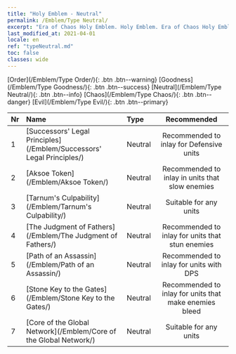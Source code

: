 ```yaml
---
title: "Holy Emblem - Neutral"
permalink: /Emblem/Type Neutral/
excerpt: "Era of Chaos Holy Emblem. Holy Emblem. Era of Chaos Holy Emblem Neutral. Era of Chaos Neutral"
last_modified_at: 2021-04-01
locale: en
ref: "typeNeutral.md"
toc: false
classes: wide
---
```


  [Order](/Emblem/Type Order/){: .btn .btn--warning}   [Goodness](/Emblem/Type Goodness/){: .btn .btn--success}   [Neutral](/Emblem/Type Neutral/){: .btn .btn--info}   [Chaos](/Emblem/Type Chaos/){: .btn .btn--danger}   [Evil](/Emblem/Type Evil/){: .btn .btn--primary} 

  |  Nr  |             Name            |    Type    |   Recommended   |
  |:-----|:----------------------------|:-----------|:---------------:|
  | 1 | [Successors' Legal Principles](/Emblem/Successors' Legal Principles/) | Neutral | Recommended to inlay for Defensive units | 
  | 2 | [Aksoe Token](/Emblem/Aksoe Token/) | Neutral | Recommended to inlay in units that slow enemies | 
  | 3 | [Tarnum's Culpability](/Emblem/Tarnum's Culpability/) | Neutral | Suitable for any units | 
  | 4 | [The Judgment of Fathers](/Emblem/The Judgment of Fathers/) | Neutral | Recommended to inlay for units that stun enemies | 
  | 5 | [Path of an Assassin](/Emblem/Path of an Assassin/) | Neutral | Recommended to inlay for units with DPS | 
  | 6 | [Stone Key to the Gates](/Emblem/Stone Key to the Gates/) | Neutral | Recommended to inlay for units that make enemies bleed | 
  | 7 | [Core of the Global Network](/Emblem/Core of the Global Network/) | Neutral | Suitable for any units | 

